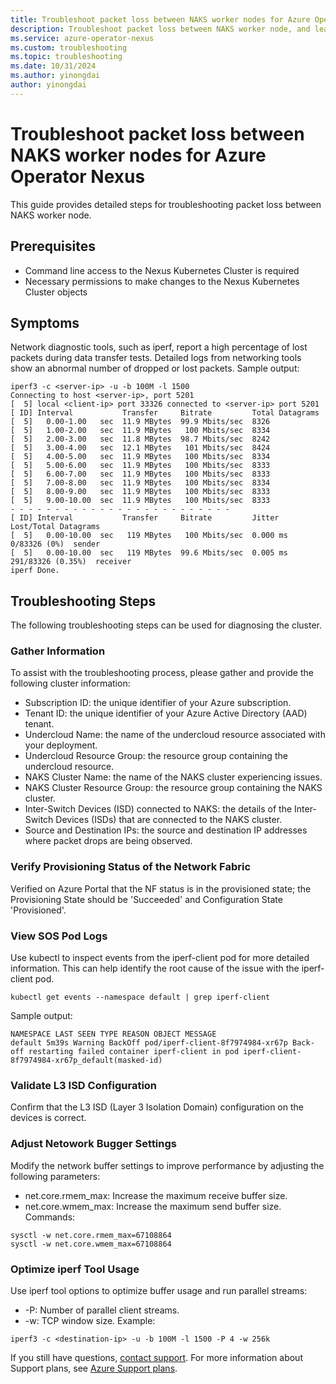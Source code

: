 ```yaml
---
title: Troubleshoot packet loss between NAKS worker nodes for Azure Operator Nexus
description: Troubleshoot packet loss between NAKS worker node, and learn how to debug failure codes.
ms.service: azure-operator-nexus
ms.custom: troubleshooting
ms.topic: troubleshooting
ms.date: 10/31/2024
ms.author: yinongdai    
author: yinongdai
---
```

# Troubleshoot packet loss between NAKS worker nodes for Azure Operator Nexus
This guide provides detailed steps for troubleshooting packet loss between NAKS worker node.

## Prerequisites

* Command line access to the Nexus Kubernetes Cluster is required
* Necessary permissions to make changes to the Nexus Kubernetes Cluster objects

## Symptoms

Network diagnostic tools, such as iperf, report a high percentage of lost packets during data transfer tests. Detailed logs from networking tools show an abnormal number of dropped or lost packets.
Sample output:
```console
iperf3 -c <server-ip> -u -b 100M -l 1500
Connecting to host <server-ip>, port 5201
[  5] local <client-ip> port 33326 connected to <server-ip> port 5201
[ ID] Interval           Transfer     Bitrate         Total Datagrams
[  5]   0.00-1.00   sec  11.9 MBytes  99.9 Mbits/sec  8326
[  5]   1.00-2.00   sec  11.9 MBytes   100 Mbits/sec  8334
[  5]   2.00-3.00   sec  11.8 MBytes  98.7 Mbits/sec  8242
[  5]   3.00-4.00   sec  12.1 MBytes   101 Mbits/sec  8424
[  5]   4.00-5.00   sec  11.9 MBytes   100 Mbits/sec  8334
[  5]   5.00-6.00   sec  11.9 MBytes   100 Mbits/sec  8333
[  5]   6.00-7.00   sec  11.9 MBytes   100 Mbits/sec  8333
[  5]   7.00-8.00   sec  11.9 MBytes   100 Mbits/sec  8334
[  5]   8.00-9.00   sec  11.9 MBytes   100 Mbits/sec  8333
[  5]   9.00-10.00  sec  11.9 MBytes   100 Mbits/sec  8333
- - - - - - - - - - - - - - - - - - - - - - - - -
[ ID] Interval           Transfer     Bitrate         Jitter    Lost/Total Datagrams
[  5]   0.00-10.00  sec   119 MBytes   100 Mbits/sec  0.000 ms  0/83326 (0%)  sender
[  5]   0.00-10.00  sec   119 MBytes  99.6 Mbits/sec  0.005 ms  291/83326 (0.35%)  receiver
iperf Done.
```

## Troubleshooting Steps
The following troubleshooting steps can be used for diagnosing the cluster.

### Gather Information
To assist with the troubleshooting process, please gather and provide the following cluster information:

* Subscription ID: the unique identifier of your Azure subscription.
* Tenant ID: the unique identifier of your Azure Active Directory (AAD) tenant.
* Undercloud Name: the name of the undercloud resource associated with your deployment.
* Undercloud Resource Group: the resource group containing the undercloud resource.
* NAKS Cluster Name: the name of the NAKS cluster experiencing issues.
* NAKS Cluster Resource Group: the resource group containing the NAKS cluster.
* Inter-Switch Devices (ISD) connected to NAKS: the details of the Inter-Switch Devices (ISDs) that are connected to the NAKS cluster.
* Source and Destination IPs: the source and destination IP addresses where packet drops are being observed.

### Verify Provisioning Status of the Network Fabric
Verified on Azure Portal that the NF status is in the provisioned state; the Provisioning State should be 'Succeeded' and Configuration State 'Provisioned'.

### View SOS Pod Logs
Use kubectl to inspect events from the iperf-client pod for more detailed information. This can help identify the root cause of the issue with the iperf-client pod.
```console
kubectl get events --namespace default | grep iperf-client
```
Sample output:
```console
NAMESPACE LAST SEEN TYPE REASON OBJECT MESSAGE 
default 5m39s Warning BackOff pod/iperf-client-8f7974984-xr67p Back-off restarting failed container iperf-client in pod iperf-client-8f7974984-xr67p_default(masked-id)
```

### Validate L3 ISD Configuration
Confirm that the L3 ISD (Layer 3 Isolation Domain) configuration on the devices is correct. 

### Adjust Netowork Bugger Settings
Modify the network buffer settings to improve performance by adjusting the following parameters:
* net.core.rmem_max: Increase the maximum receive buffer size.
* net.core.wmem_max: Increase the maximum send buffer size.
Commands:
```console
sysctl -w net.core.rmem_max=67108864
sysctl -w net.core.wmem_max=67108864
```

### Optimize iperf Tool Usage
Use iperf tool options to optimize buffer usage and run parallel streams:
* -P: Number of parallel client streams.
* -w: TCP window size.
Example:
```console
iperf3 -c <destination-ip> -u -b 100M -l 1500 -P 4 -w 256k
```

If you still have questions, [contact support](https://portal.azure.com/?#blade/Microsoft_Azure_Support/HelpAndSupportBlade).
For more information about Support plans, see [Azure Support plans](https://azure.microsoft.com/support/plans/response/).